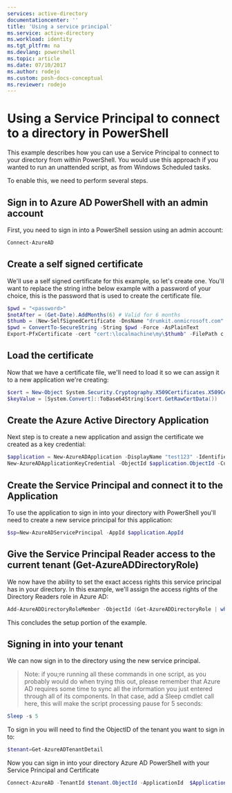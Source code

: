 ```yaml
---
services: active-directory
documentationcenter: ''
title: 'Using a service principal'
ms.service: active-directory
ms.workload: identity
ms.tgt_pltfrm: na
ms.devlang: powershell
ms.topic: article
ms.date: 07/10/2017
ms.author: rodejo
ms.custom: posh-docs-conceptual
ms.reviewer: rodejo
---
```


# Using a Service Principal to connect to a directory in PowerShell

This example describes how you can use a Service Principal to connect to your directory from within PowerShell. You would use this approach if you wanted to run an unattended script, as from Windows Scheduled tasks.

To enable this, we need to perform several steps. 

## Sign in to Azure AD PowerShell with an admin account

First, you need to sign in into a PowerShell session using an admin account:

```powershell
Connect-AzureAD
```

## Create a self signed certificate

We'll use a self signed certificate for this example, so let's create one. You'll want to replace the <password> string inthe below example with a password of your choice, this is the password that is used to create the certificate file.

```powershell
$pwd = "<password>"
$notAfter = (Get-Date).AddMonths(6) # Valid for 6 months
$thumb = (New-SelfSignedCertificate -DnsName "drumkit.onmicrosoft.com" -CertStoreLocation "cert:\LocalMachine\My"  -KeyExportPolicy Exportable -Provider "Microsoft Enhanced RSA and AES Cryptographic Provider" -NotAfter $notAfter).Thumbprint
$pwd = ConvertTo-SecureString -String $pwd -Force -AsPlainText
Export-PfxCertificate -cert "cert:\localmachine\my\$thumb" -FilePath c:\temp\examplecert.pfx -Password $pwd
```

## Load the certificate

Now that we have a certificate file, we'll need to load it so we can assign it to a new application we're creating:

```powershell
$cert = New-Object System.Security.Cryptography.X509Certificates.X509Certificate("C:\temp\examplecert.pfx", $pwd)
$keyValue = [System.Convert]::ToBase64String($cert.GetRawCertData())
```

## Create the Azure Active Directory Application

Next step is to create a new application and assign the certificate we created as a key credential:

```powershell 
$application = New-AzureADApplication -DisplayName "test123" -IdentifierUris "https://rodejo2177668"
New-AzureADApplicationKeyCredential -ObjectId $application.ObjectId -CustomKeyIdentifier "Test123" -Type AsymmetricX509Cert -Usage Verify -Value $keyValue -EndDate $notAfter
```

## Create the Service Principal and connect it to the Application

To use the application to sign in into your directory with PowerShell you'll need to create a new service principal for this application:

```powershell 
$sp=New-AzureADServicePrincipal -AppId $application.AppId 
```

## Give the Service Principal Reader access to the current tenant (Get-AzureADDirectoryRole)

We now have the ability to set the exact access rights this service principal has in your directory. In this example, we'll assign the access rights of the Directory Readers role in Azure AD:

```powershell 
Add-AzureADDirectoryRoleMember -ObjectId (Get-AzureADDirectoryRole | where-object {$_.DisplayName -eq "Directory Readers"}).Objectid -RefObjectId $sp.ObjectId 
```

This concludes the setup portion of the example. 

## Signing in into your tenant

We can now sign in to the directory using the new service principal. 
> Note: if you;re running all these commands in one script, as you probably would do when trying this out, please remember that Azure AD requires some time to sync all the information you just entered through all of its components. In that case, add a Sleep cmdlet call here, this will make the script processing pause for 5 seconds:

```powershell 
Sleep -s 5 
``` 
 
To sign in you will need to find the ObjectID of the tenant you want to sign in to:

```powershell
$tenant=Get-AzureADTenantDetail
```
Now you can sign in into your directory Azure AD PowerShell with your Service Principal and Certificate
```powershell
Connect-AzureAD -TenantId $tenant.ObjectId -ApplicationId  $Application.AppId -CertificateThumbprint $thumb
```
